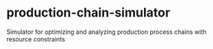 # production-chain-simulator
Simulator for optimizing and analyzing production process chains with resource constraints
